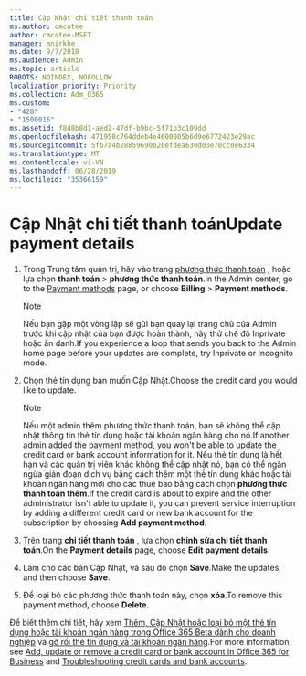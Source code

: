 ```yaml
---
title: Cập Nhật chi tiết thanh toán
ms.author: cmcatee
author: cmcatee-MSFT
manager: mnirkhe
ms.date: 9/7/2018
ms.audience: Admin
ms.topic: article
ROBOTS: NOINDEX, NOFOLLOW
localization_priority: Priority
ms.collection: Adm_O365
ms.custom:
- "428"
- "1500016"
ms.assetid: f8d8b8d1-aed2-47df-b9bc-5f71b3c109dd
ms.openlocfilehash: 471958c764ddeb4e4600005b6d9e6772423e29ac
ms.sourcegitcommit: 5fb7a4b28859690020efdea630d03e70cc0e6334
ms.translationtype: MT
ms.contentlocale: vi-VN
ms.lasthandoff: 06/28/2019
ms.locfileid: "35366159"
---
```

# <a name="update-payment-details"></a><span data-ttu-id="d4be1-102">Cập Nhật chi tiết thanh toán</span><span class="sxs-lookup"><span data-stu-id="d4be1-102">Update payment details</span></span>

1. <span data-ttu-id="d4be1-103">Trong Trung tâm quản trị, hãy vào trang [phương thức thanh toán](https://go.microsoft.com/fwlink/p/?linkid=2018806) , hoặc lựa chọn **thanh toán** \> **phương thức thanh toán**.</span><span class="sxs-lookup"><span data-stu-id="d4be1-103">In the Admin center, go to the [Payment methods](https://go.microsoft.com/fwlink/p/?linkid=2018806) page, or choose **Billing** \> **Payment methods**.</span></span>

    > [!NOTE]
    > <span data-ttu-id="d4be1-104">Nếu bạn gặp một vòng lặp sẽ gửi bạn quay lại trang chủ của Admin trước khi cập nhật của bạn được hoàn thành, hãy thử chế độ Inprivate hoặc ẩn danh.</span><span class="sxs-lookup"><span data-stu-id="d4be1-104">If you experience a loop that sends you back to the Admin home page before your updates are complete, try Inprivate or Incognito mode.</span></span>
  
2. <span data-ttu-id="d4be1-105">Chọn thẻ tín dụng bạn muốn Cập Nhật.</span><span class="sxs-lookup"><span data-stu-id="d4be1-105">Choose the credit card you would like to update.</span></span>

    > [!NOTE]
    > <span data-ttu-id="d4be1-106">Nếu một admin thêm phương thức thanh toán, bạn sẽ không thể cập nhật thông tin thẻ tín dụng hoặc tài khoản ngân hàng cho nó.</span><span class="sxs-lookup"><span data-stu-id="d4be1-106">If another admin added the payment method, you won't be able to update the credit card or bank account information for it.</span></span> <span data-ttu-id="d4be1-107">Nếu thẻ tín dụng là hết hạn và các quản trị viên khác không thể cập nhật nó, bạn có thể ngăn ngừa gián đoạn dịch vụ bằng cách thêm một thẻ tín dụng khác hoặc tài khoản ngân hàng mới cho các thuê bao bằng cách chọn **phương thức thanh toán thêm**.</span><span class="sxs-lookup"><span data-stu-id="d4be1-107">If the credit card is about to expire and the other administrator isn't able to update it, you can prevent service interruption by adding a different credit card or new bank account for the subscription by choosing **Add payment method**.</span></span>
  
3. <span data-ttu-id="d4be1-108">Trên trang **chi tiết thanh toán** , lựa chọn **chỉnh sửa chi tiết thanh toán**.</span><span class="sxs-lookup"><span data-stu-id="d4be1-108">On the **Payment details** page, choose **Edit payment details**.</span></span>

4. <span data-ttu-id="d4be1-109">Làm cho các bản Cập Nhật, và sau đó chọn **Save**.</span><span class="sxs-lookup"><span data-stu-id="d4be1-109">Make the updates, and then choose **Save**.</span></span>

5. <span data-ttu-id="d4be1-110">Để loại bỏ các phương thức thanh toán này, chọn **xóa**.</span><span class="sxs-lookup"><span data-stu-id="d4be1-110">To remove this payment method, choose **Delete**.</span></span>

<span data-ttu-id="d4be1-111">Để biết thêm chi tiết, hãy xem [Thêm, Cập Nhật hoặc loại bỏ một thẻ tín dụng hoặc tài khoản ngân hàng trong Office 365 Beta dành cho doanh nghiệp](https://support.office.com/article/30ba9c83-50d8-4020-90ed-830a5b8c8724) và [gỡ rối thẻ tín dụng và tài khoản ngân hàng](https://support.office.com/article/30ba9c83-50d8-4020-90ed-830a5b8c8724).</span><span class="sxs-lookup"><span data-stu-id="d4be1-111">For more information, see [Add, update or remove a credit card or bank account in Office 365 for Business](https://support.office.com/article/30ba9c83-50d8-4020-90ed-830a5b8c8724) and [Troubleshooting credit cards and bank accounts](https://support.office.com/article/30ba9c83-50d8-4020-90ed-830a5b8c8724).</span></span>
